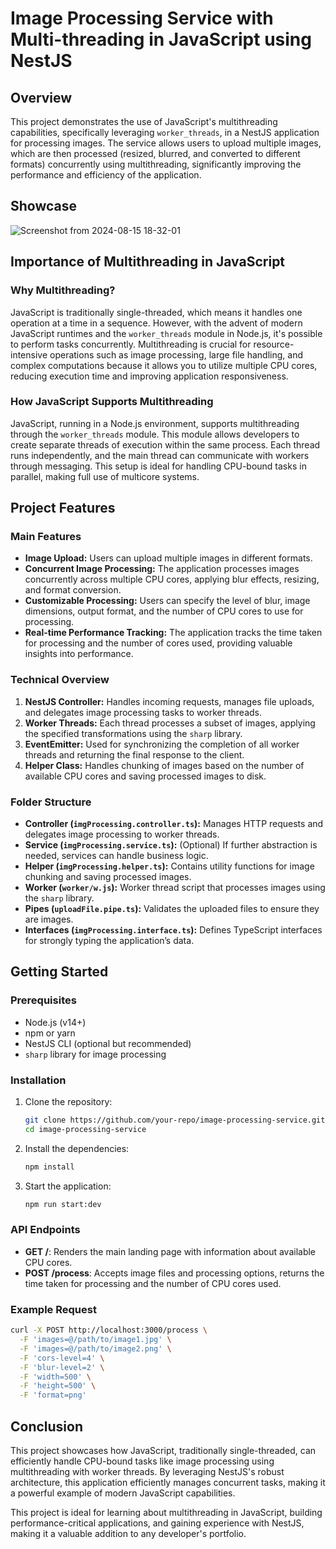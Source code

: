 # Image Processing Service with Multi-threading in JavaScript using NestJS

## Overview

This project demonstrates the use of JavaScript's multithreading capabilities, specifically leveraging `worker_threads`, in a NestJS application for processing images. The service allows users to upload multiple images, which are then processed (resized, blurred, and converted to different formats) concurrently using multithreading, significantly improving the performance and efficiency of the application.

## Showcase
![Screenshot from 2024-08-15 18-32-01](https://github.com/user-attachments/assets/b8967993-499b-4600-9652-16e4d7b45d61)


## Importance of Multithreading in JavaScript

### Why Multithreading?

JavaScript is traditionally single-threaded, which means it handles one operation at a time in a sequence. However, with the advent of modern JavaScript runtimes and the `worker_threads` module in Node.js, it's possible to perform tasks concurrently. Multithreading is crucial for resource-intensive operations such as image processing, large file handling, and complex computations because it allows you to utilize multiple CPU cores, reducing execution time and improving application responsiveness.

### How JavaScript Supports Multithreading

JavaScript, running in a Node.js environment, supports multithreading through the `worker_threads` module. This module allows developers to create separate threads of execution within the same process. Each thread runs independently, and the main thread can communicate with workers through messaging. This setup is ideal for handling CPU-bound tasks in parallel, making full use of multicore systems.

## Project Features

### Main Features

- **Image Upload:** Users can upload multiple images in different formats.
- **Concurrent Image Processing:** The application processes images concurrently across multiple CPU cores, applying blur effects, resizing, and format conversion.
- **Customizable Processing:** Users can specify the level of blur, image dimensions, output format, and the number of CPU cores to use for processing.
- **Real-time Performance Tracking:** The application tracks the time taken for processing and the number of cores used, providing valuable insights into performance.

### Technical Overview

1. **NestJS Controller:** Handles incoming requests, manages file uploads, and delegates image processing tasks to worker threads.
2. **Worker Threads:** Each thread processes a subset of images, applying the specified transformations using the `sharp` library.
3. **EventEmitter:** Used for synchronizing the completion of all worker threads and returning the final response to the client.
4. **Helper Class:** Handles chunking of images based on the number of available CPU cores and saving processed images to disk.

### Folder Structure

- **Controller (`imgProcessing.controller.ts`):** Manages HTTP requests and delegates image processing to worker threads.
- **Service (`imgProcessing.service.ts`):** (Optional) If further abstraction is needed, services can handle business logic.
- **Helper (`imgProcessing.helper.ts`):** Contains utility functions for image chunking and saving processed images.
- **Worker (`worker/w.js`):** Worker thread script that processes images using the `sharp` library.
- **Pipes (`uploadFile.pipe.ts`):** Validates the uploaded files to ensure they are images.
- **Interfaces (`imgProcessing.interface.ts`):** Defines TypeScript interfaces for strongly typing the application’s data.

## Getting Started

### Prerequisites

- Node.js (v14+)
- npm or yarn
- NestJS CLI (optional but recommended)
- `sharp` library for image processing

### Installation

1. Clone the repository:
    ```bash
    git clone https://github.com/your-repo/image-processing-service.git
    cd image-processing-service
    ```

2. Install the dependencies:
    ```bash
    npm install
    ```

3. Start the application:
    ```bash
    npm run start:dev
    ```

### API Endpoints

- **GET /**: Renders the main landing page with information about available CPU cores.
- **POST /process**: Accepts image files and processing options, returns the time taken for processing and the number of CPU cores used.

### Example Request

```bash
curl -X POST http://localhost:3000/process \
  -F 'images=@/path/to/image1.jpg' \
  -F 'images=@/path/to/image2.png' \
  -F 'cors-level=4' \
  -F 'blur-level=2' \
  -F 'width=500' \
  -F 'height=500' \
  -F 'format=png'
```

## Conclusion

This project showcases how JavaScript, traditionally single-threaded, can efficiently handle CPU-bound tasks like image processing using multithreading with worker threads. By leveraging NestJS's robust architecture, this application efficiently manages concurrent tasks, making it a powerful example of modern JavaScript capabilities.

This project is ideal for learning about multithreading in JavaScript, building performance-critical applications, and gaining experience with NestJS, making it a valuable addition to any developer's portfolio.
